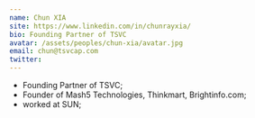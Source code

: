 ```yaml
---
name: Chun XIA
site: https://www.linkedin.com/in/chunrayxia/
bio: Founding Partner of TSVC
avatar: /assets/peoples/chun-xia/avatar.jpg
email: chun@tsvcap.com
twitter: 
---
```


- Founding Partner of TSVC;
- Founder of Mash5 Technologies, Thinkmart, Brightinfo.com;
- worked at SUN;
